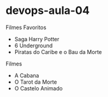 # devops-aula-04

Filmes Favoritos 
- Saga Harry Potter
- 6 Underground
- Piratas do Caribe e o Bau da Morte


Filmes
- A Cabana
- O Tarot da Morte
- O Castelo Animado
